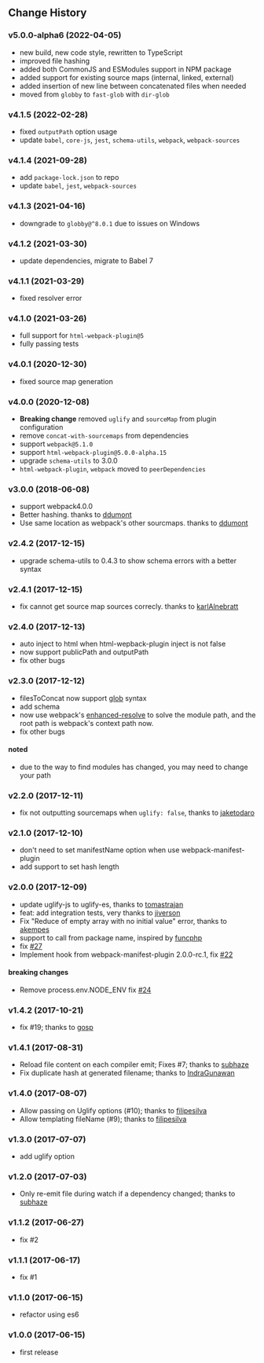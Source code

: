 ## Change History

### v5.0.0-alpha6 (2022-04-05)
* new build, new code style, rewritten to TypeScript
* improved file hashing
* added both CommonJS and ESModules support in NPM package
* added support for existing source maps (internal, linked, external)
* added insertion of new line between concatenated files when needed
* moved from `globby` to `fast-glob` with `dir-glob`

### v4.1.5 (2022-02-28)
* fixed `outputPath` option usage
* update `babel`, `core-js`, `jest`, `schema-utils`, `webpack`, `webpack-sources`

### v4.1.4 (2021-09-28)
* add `package-lock.json` to repo
* update `babel`, `jest`, `webpack-sources`

### v4.1.3 (2021-04-16)
* downgrade to `globby@^8.0.1` due to issues on Windows

### v4.1.2 (2021-03-30)
* update dependencies, migrate to Babel 7

### v4.1.1 (2021-03-29)
* fixed resolver error

### v4.1.0 (2021-03-26)
* full support for `html-webpack-plugin@5`
* fully passing tests

### v4.0.1 (2020-12-30)
* fixed source map generation

### v4.0.0 (2020-12-08)
* **Breaking change** removed `uglify` and `sourceMap` from plugin configuration
* remove `concat-with-sourcemaps` from dependencies
* support `webpack@5.1.0`
* support `html-webpack-plugin@5.0.0-alpha.15`
* upgrade `schema-utils` to 3.0.0
* `html-webpack-plugin`, `webpack` moved to `peerDependencies`

### v3.0.0 (2018-06-08)
* support webpack4.0.0
* Better hashing. thanks to [ddumont](https://github.com/ddumont)
* Use same location as webpack's other sourcmaps. thanks to [ddumont](https://github.com/ddumont)

### v2.4.2 (2017-12-15)
* upgrade schema-utils to 0.4.3 to show schema errors with a better syntax

### v2.4.1 (2017-12-15)
* fix cannot get source map sources correcly. thanks to [karlAlnebratt](https://github.com/karlAlnebratt)

### v2.4.0 (2017-12-13)
* auto inject to html when html-wepback-plugin inject is not false
* now support publicPath and outputPath
* fix other bugs

### v2.3.0 (2017-12-12)
* filesToConcat now support [glob](https://github.com/sindresorhus/globby) syntax
* add schema
* now use webpack's [enhanced-resolve](https://github.com/webpack/enhanced-resolve) to solve the module path, and the root path is webpack's context path now.
* fix other bugs

#### noted

* due to the way to find modules has changed, you may need to change your path

### v2.2.0 (2017-12-11)
* fix not outputting sourcemaps when `uglify: false`, thanks to [jaketodaro](https://github.com/jaketodaro)

### v2.1.0 (2017-12-10)
* don't need to set manifestName option when use webpack-manifest-plugin
* add support to set hash length

### v2.0.0 (2017-12-09)
* update uglify-js to uglify-es, thanks to [tomastrajan](https://github.com/tomastrajan)
* feat: add integration tests, very thanks to [jiverson](https://github.com/jiverson)
* Fix "Reduce of empty array with no initial value" error, thanks to [akempes](https://github.com/akempes)
* support to call from package name, inspired by [funcphp](https://github.com/funcphp)
* fix [#27](https://github.com/hxlniada/webpack-concat-plugin/issues/27)
* Implement hook from webpack-manifest-plugin 2.0.0-rc.1, fix [#22](https://github.com/hxlniada/webpack-concat-plugin/issues/22)

#### breaking changes
* Remove process.env.NODE_ENV fix [#24](https://github.com/hxlniada/webpack-concat-plugin/issues/24)

### v1.4.2 (2017-10-21)
* fix #19; thanks to [gosp](https://github.com/gosp)

### v1.4.1 (2017-08-31)
* Reload file content on each compiler emit; Fixes #7; thanks to [subhaze](https://github.com/subhaze)
* Fix duplicate hash at generated filename; thanks to [IndraGunawan](https://github.com/IndraGunawan)

### v1.4.0 (2017-08-07)
* Allow passing on Uglify options (#10); thanks to [filipesilva](https://github.com/filipesilva)
* Allow templating fileName (#9); thanks to [filipesilva](https://github.com/filipesilva)

### v1.3.0 (2017-07-07)
* add uglify option

### v1.2.0 (2017-07-03)
* Only re-emit file during watch if a dependency changed; thanks to [subhaze](https://github.com/subhaze)

### v1.1.2 (2017-06-27)
* fix #2

### v1.1.1 (2017-06-17)
* fix #1

### v1.1.0 (2017-06-15)
* refactor using es6

### v1.0.0 (2017-06-15)
* first release
